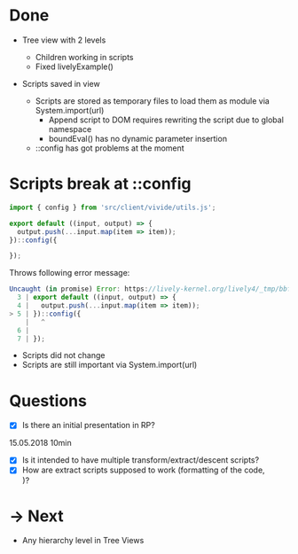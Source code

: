 <lively-script><script>import { openBrowser, openComponent } from "doc/PX2018/project_2/utils.js"</script> </lively-script>
<link rel="stylesheet" type="text/css" href="doc/PX2018/project_2/utils.css"></link>

# Done

- Tree view with 2 levels
  <div class="inline"><lively-script><script>openComponent('vivide-view', 'Vivide View')</script> </lively-script></div>
  
  - Children working in scripts
  - Fixed livelyExample()

- Scripts saved in view
  
  - Scripts are stored as temporary files to load them as module via System.import(url)
    - Append script to DOM requires rewriting the script due to global namespace
    - boundEval() has no dynamic parameter insertion
  - ::config has got problems at the moment

# Scripts break at ::config

```javascript
import { config } from 'src/client/vivide/utils.js';

export default ((input, output) => {
  output.push(...input.map(item => item));
})::config({

});
```

Throws following error message:

```javascript
Uncaught (in promise) Error: https://lively-kernel.org/lively4/_tmp/bbf7c47a-200f-4838-9a97-1c84b9575e24: Unexpected token, expected ; (5:2)
  3 | export default ((input, output) => {
  4 |   output.push(...input.map(item => item));
> 5 | })::config({
    |   ^
  6 | 
  7 | });
```

- Scripts did not change
- Scripts are still important via System.import(url)

# Questions

- [x] Is there an initial presentation in RP?

15.05.2018 10min

- [x] Is it intended to have multiple transform/extract/descent scripts?
- [x] How are extract scripts supposed to work (formatting of the code,
  <div class="inline"><lively-script><script>openBrowser('src/client/vivide/components/vivide-view.js', 'c.f. Zeile 274')</script> </lively-script></div>
  )?

# -> Next

- Any hierarchy level in Tree Views